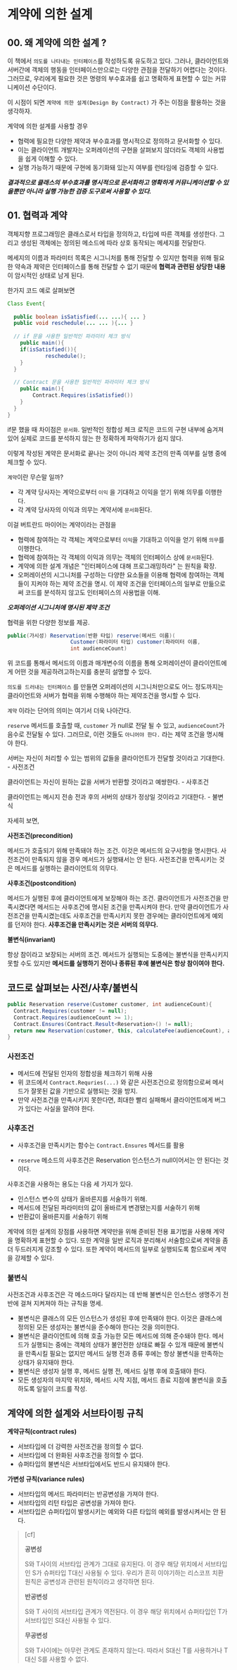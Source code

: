 # 계약에 의한 설계



## 00. 왜 계약에 의한 설계 ?

 이 책에서 `의도를 나타내는 인터페이스`를 작성하도록 유도하고 있다. 그러나, 클라이언트와 서버간에 객체의 행동을 인터페이스만으로는 다양한 관점을 전달하기 어렵다는 것이다. 그러므로, 우리에게 필요한 것은 명령의 부수효과를 쉽고 명확하게 표현할 수 있는 커뮤니케이션 수단이다.

 이 시점이 되면 `계약에 의한 설계(Design By Contract)` 가 주는 이점을 활용하는 것을 생각하자.



계약에 의한 설계를 사용할 경우

- 협력에 필요한 다양한 제약과 부수효과를 명시적으로 정의하고 문서화할 수 있다. 
- 이는 클라이언트 개발자는 오퍼레이션의 구현을 살펴보지 않더라도 객체의 사용법을 쉽게 이해할 수 있다.
- 실행 가능하기 때문에 구현에 동기화돼 있는지 여부를 런타임에 검증할 수 있다.



***결과적으로 클래스의 부수효과를 명시적으로 문서화하고 명확하게 커뮤니케이션할 수 있을뿐만 아니라 실행 가능한 검증 도구로써 사용할 수 있다.***

## 01. 협력과 계약

 객체지향 프로그래밍은 클래스로서 타입을 정의하고, 타입에 따른 객체를 생성한다. 그리고 생성된 객체에는 정의된 메소드에 따라 상호 동작되는 메세지를 전달한다. 

메세지의 이름과 파라미터 목록은 시그니처를 통해 전달할 수 있지만 협력을 위해 필요한 약속과 제약은 인터페이스를 통해 전달할 수 없기 때문에 **협력과 관련된 상당한 내용**이 암시적인 상태로 남게 된다.



한가지 코드 예로 살펴보면

```java
Class Event{
  
  public boolean isSatisfied(... ...){ ... }
  public void reschedule(... ... ){... }
  
  // if 문을 사용한 일반적인 파라미터 체크 방식
	public main(){
    if(isSatisfied()){
			reschedule();
    }
  }
  
  // Contract 문을 사용한 일반적인 파라미터 체크 방식
	public main(){
		Contract.Requires(isSatisfied())
    }
  }
}
```



if문 했을 때 차이점은 `문서화`. 일반적인 정합성 체크 로직은 코드의 구현 내부에 숨겨져 있어 실제로 코드를 분석하지 않는 한 정확하게 파악하기가 쉽지 않다. 



이렇게 작성된 계약은 문서화로 끝나는 것이 아니라 제약 조건의 만족 여부를 실행 중에 체크할 수 있다.

 

`계약`이란 무슨말 일까?

- 각 계약 당사자는 계약으로부터 `이익` 을 기대하고 이익을 얻기 위해 의무를 이행한다.
- 각 계약 당사자의 이익과 의무는 계약서에 `문서화`된다.



이걸 버트란드 마이어는 계약이라는 관점을

- 협력에 참여하는 각 객체는 계약으로부터 `이익`을 기대하고 이익을 얻기 위해 `의무`를 이행한다.
- 협력에 참여하는 각 객체의 이익과 의무는 객체의 인터페이스 상에 `문서화`된다.
- 계약에 의한 설계 개념은 "인터페이스에 대해 프로그래밍하라" 는 원칙을 확장.
- 오퍼레이션의 시그니처를 구성하는 다양한 요소들을 이용해 협력에 참여하는 객체들이 지켜야 하는 제약 조건을 명시. 이 제약 조건을 인터페이스의 일부로 만듦으로써 코드를 분석하지 않고도 인터페이스의 사용법을 이해.



***오퍼레이션 시그니처에 명시된 제약 조건***

협력을 위한 다양한 정보를 제공.

```java
public(가시성) Reservation(반환 타입) reserve(메서드 이름)(
					Customer(파라미터 타입) customer(파라미터 이름,
					int audienceCount)
```

위 코드를 통해서 메서드의 이름과 매개변수의 이름을 통해 오퍼레이션이 클라이언트에게 어떤 것을 제공하려고하는지를 충분히 설명할 수 있다. 

`의도를 드러내는 인터페이스` 를 만들면 오퍼레이션의 시그니처만으로도 어느 정도까지는 클라이언트와 서버가 협력을 위해 수행해야 하는 제약조건을 명시할 수 있다.



`계약` 이라는 단어의 의미는 여기서 더욱 나아간다.

`reserve` 메서드를 호출할 때, `customer` 가 null로 전달 될 수 있고, `audienceCount`가 음수로 전달될 수 있다. 그러므로, 이런 것들도 `아니어야 한다.` 라는 제약 조건을 명시해야 한다.



서버는 자신이 처리할 수 있는 범위의 값들을 클라이언트가 전달할 것이라고 기대한다. - 사전조건

클라이언트는 자신이 원하는 값을 서버가 반환할 것이라고 예쌍한다. - 사후조건

클라이언트는 메시지 전송 전과 후의 서버의 상태가 정상일 것이라고 기대한다. - 불변식



자세히 보면,

**사전조건(precondition)**

메서드가 호출되기 위해 만족돼야 하는 조건. 이것은 메서드의 요구사항을 명시한다. 사전조건이 만족되지 않을 경우 메서드가 실행돼서는 안 된다. 사전조건을 만족시키는 것은 메서드를 실행하는 클라이언트의 의무다.

**사후조건(postcondition)**

 메서드가 실행된 후에 클라이언트에게 보장해야 하는 조건. 클라이언트가 사전조건을 만족시켰다면 메서드는 사후조건에 명시된 조건을 만족시켜야 한다. 만약 클라이언트가 사전조건을 만족시켰는데도 사후조건을 만족시키지 못한 경우에는 클라이언트에게 예외를 던저야 한다. **사후조건을 만족시키는 것은 서버의 의무다.**

**불변식(invariant)**

 항상 참이라고 보장되는 서버의 조건. 메서드가 실행되는 도중에는 불변식을 만족시키지 못할 수도 있지만 **메서드를 실행하기 전이나 종류된 후에 불변식은 항상 참이여야 한다.**



## 코드로 살펴보는 사전/사후/불변식

```c#
public Reservation reserve(Customer customer, int audienceCount){
  Contract.Requires(customer != null);
  Contract.Requires(audienceCount >= 1);
  Contract.Ensures(Contract.Result<Reservation>() != null);
  return new Reservation(customer, this, calculateFee(audienceCount), audienceCount);
}
```



### 사전조건

- 메서드에 전달된 인자의 정합성을 체크하기 위해 사용
- 위 코드에서 `Contract.Requries(...)` 와 같은 사전조건으로 정의함으로써 메서드가 잘못된 값을 기반으로 실행되는 것을 방지.
- 만약 사전조건을 만족시키지 못한다면, 최대한 빨리 실패해서 클라이언트에게 버그가 있다는 사실을 알려야 한다.



### 사후조건

- 사후조건을 만족시키는 함수는 `Contract.Ensures` 메서드를 활용

- `reserve` 메소드의 사후조건은 Reservation 인스턴스가 null이어서는 안 된다는 것이다.

사후조건을 사용하는 용도는 다음 세 가지가 있다.

- 인스턴스 변수의 상태가 올바른지를 서술하기 위해.
- 메서드에 전달된 파라미터의 값이 올바르게 변경됐는지를 서술하기 위해
- 반환값이 올바른지를 서술하기 위해



계약에 의한 설계의 장점를 사용하면 계약만을 위해 준비된 전용 표기법을 사용해 계약을 명확하게 표현할 수 있다. 또한 계약을 일반 로직과 분리해서 서술함으로써 계약을 좀 더 두드러지게 강조할 수 있다. 또한 계약이 메서드의 일부로 실행되도록 함으로써 계약을 강제할 수 있다.



### 불변식

사전조건과 사후조건은 각 메소드마다 달라지는 데 반해 불변식은 인스턴스 생명주기 전반에 걸쳐 지켜져야 하는 규칙을 명세.

- 불변식은 클래스의 모든 인스턴스가 생성된 후에 만족돼야 한다. 이것은 클래스에 정의된 모든 생성자는 불변식을 준수해야 한다는 것을 의미한다.
- 불변식은 클라이언트에 의해 호출 가능한 모든 메서드에 의해 준수돼야 한다. 메서드가 실행되는 중에는 객체의 상태가 불안전한 상태로 빠질 수 있개 때문에 불변식을 만족시킬 필요는 없지만 메서드 실행 전과 종류 후에는 항상 불변식을 만족하는 상태가 유지돼야 한다.
- 불변식은 생성자 실행 후, 메서드 실행 전, 메서드 실행 후에 호출돼야 한다.
- 모든 생성자의 마지막 위치와, 메서드 시작 지점, 메서드 종료 지점에 불변식을 호출하도록 일일이 코드를 작성.



## 계약에 의한 설계와 서브타이핑 규칙

**계약규칙(contract rules)**

- 서브타입에 더 강력한 사전조건을 정의할 수 없다.
- 서브타입에 더 완화된 사후조건을 정의할 수 없다.
- 슈퍼타입의 불변식은 서브타입에서도 반드시 유지돼야 한다.

**가변성 규칙(variance rules)**

- 서브타입의 메서드 파라미터는 반공변성을 가져야 한다.
- 서브타입의 리턴 타입은 공변성을 가져야 한다.
- 서브타입은 슈퍼타입이 발생시키는 예외와 다른 타입의 예외를 발생시켜서는 안 된다.



> [cf]
>
> **공변성**
>
>  S와 T사이의 서브타입 관계가 그대로 유지된다. 이 경우 해당 위치에서 서브타입인 S가 슈퍼타입 T대신 사용될 수 있다. 우리가 흔히 이야기하는 리스코프 치환 원칙은 공변성과 관련된 원칙이라고 생각하면 된다.
>
> **반공변성**
>
>  S와 T 사이의 서브타입 관계가 역전된다. 이 경우 해당 위치에서 슈퍼타입인 T가 서브타입인 S대신 사용될 수 있다.
>
> **무공변성**
>
>  S와 T사이에는 아무런 관계도 존재하지 않는다. 따라서 S대신 T를 사용하거나 T 대신 S를 사용할 수 없다.






